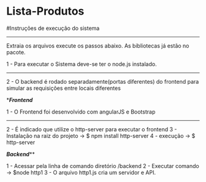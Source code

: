 # Lista-Produtos
#Instruções de execução do sistema
******************************************

Extraia os arquivos execute os passos abaixo. As bibliotecas já estão no pacote.

1 - Para executar o Sistema  deve-se ter o node.js instalado.
********************
2 - O backend é rodado separadamente(portas diferentes) do frontend para simular as requisições entre 
     locais diferentes

******************Frontend*****************

1 - O Frontend foi desenvolvido com angularJS e Bootstrap
************************
2 - É indicado que utilize o http-server para executar o frontend
3 - Instalação na raiz do projeto -> $ npm install http-server
4 - execução -> $ http-server

*****************Backend*******************

1 - Acessar pela linha de comando diretório /backend
2 - Executar comando -> $node http1
3 - O arquivo http1.js cria um servidor e API.

